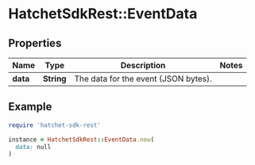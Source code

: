 # HatchetSdkRest::EventData

## Properties

| Name | Type | Description | Notes |
| ---- | ---- | ----------- | ----- |
| **data** | **String** | The data for the event (JSON bytes). |  |

## Example

```ruby
require 'hatchet-sdk-rest'

instance = HatchetSdkRest::EventData.new(
  data: null
)
```


